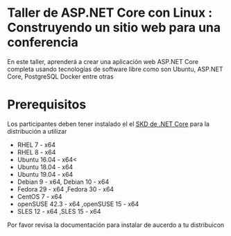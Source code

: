 # Taller de ASP.NET Core con Linux : Construyendo un sitio web para una conferencia

En este taller, aprenderá a crear una aplicación web ASP.NET Core completa usando tecnologías de software libre como son Ubuntu, ASP.NET Core, PostgreSQL Docker entre otras

# Prerequisitos

Los participantes deben tener instalado el el [SKD de .NET Core]() para la distribución a utilizar

* RHEL 7 - x64
* RHEL 8 - x64
* Ubuntu 16.04 - x64<
* Ubuntu 18.04 - x64
* Ubuntu 19.04 - x64
* Debian 9 - x64, Debian 10 - x64
* Fedora 29 - x64 ,Fedora 30 - x64
* CentOS 7 - x64
* openSUSE 42.3 - x64 ,openSUSE 15 - x64
* SLES 12 - x64 ,SLES 15 - x64

Por favor revisa la documentación para instalar de aucerdo a tu distribuicon
